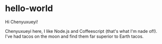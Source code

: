 # hello-world

Hi Chenyuxueyi!

Chenyuxueyi here, I like Node.js and Coffeescript (that's what I'm nade of!).
I've had tacos on the moon and find them far superior to Earth tacos.
